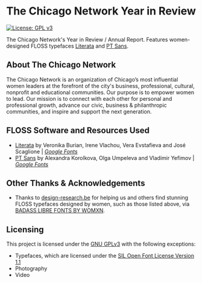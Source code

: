 # The Chicago Network Year in Review

[![License: GPL v3](https://img.shields.io/badge/License-GPLv3-blue.svg)](https://www.gnu.org/licenses/gpl-3.0)

 The Chicago Network's Year in Review / Annual Report. Features women-designed FLOSS typefaces [Literata](https://www.type-together.com/literata-font) and [PT Sans](https://www.paratype.ru/fonts/pt/pt-sans).

 ## About The Chicago Network
 The Chicago Network is an organization of Chicago’s most influential women leaders at the forefront of the city's business, professional, cultural, nonprofit and educational communities. Our purpose  is to empower women to lead. Our mission is to connect with each other for personal and professional growth, advance our civic, business & philanthropic communities, and inspire and support the next generation.

 ## FLOSS Software and Resources Used
 * [Literata](https://www.type-together.com/literata-font) by Veronika Burian, Irene Vlachou, Vera Evstafieva and José Scaglione | *[Google Fonts](https://fonts.google.com/specimen/Literata)*
 * [PT Sans](https://www.paratype.ru/fonts/pt/pt-sans) by Alexandra Korolkova, Olga Umpeleva and Vladimir Yefimov | *[Google Fonts](https://fonts.google.com/specimen/PT+Sans)*

 ## Other Thanks & Acknowledgements
 * Thanks to [design-research.be](https://www.design-research.be/) for helping us and others find stunning FLOSS typefaces designed by women, such as those listed above, via [BADASS LIBRE FONTS BY WOMXN](https://www.design-research.be/by-womxn/).

 ## Licensing
 This project is licensed under the [GNU GPLv3](https://www.gnu.org/licenses/gpl-3.0.html) with the following exceptions:
 * Typefaces, which are licensed under the [SIL Open Font License Version 1.1](https://scripts.sil.org/OFL)
 * Photography
 * Video
